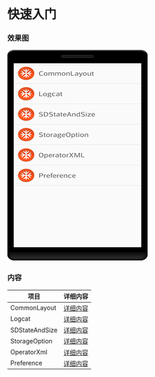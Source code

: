 # 快速入门
### 效果图
![截图](https://github.com/BruceAnda/Android52/blob/master/screenshot/day02/pic/pic.png)

### 内容
| 项目 | 详细内容 |
|-----|-----|
| CommonLayout | [详细内容]() |
| Logcat | [详细内容]() |
| SDStateAndSize | [详细内容]() |
| StorageOption | [详细内容]() |
| OperatorXml | [详细内容]() |
| Preference | [详细内容]() |